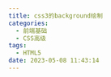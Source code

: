 ```yaml
---
title: css3的background绘制
categories:
  - 前端基础
  - CSS高级
tags:
  - HTML5
date: 2023-05-08 11:43:14
---
```

